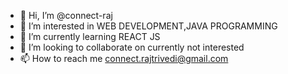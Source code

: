 - 👋 Hi, I’m @connect-raj
- 👀 I’m interested in WEB DEVELOPMENT<JAVASCRIPT>,JAVA PROGRAMMING
- 🌱 I’m currently learning REACT JS
- 💞️ I’m looking to collaborate on currently not interested
- 📫 How to reach me connect.rajtrivedi@gmail.com

<!---
connect-raj/connect-raj is a ✨ special ✨ repository because its `README.md` (this file) appears on your GitHub profile.
You can click the Preview link to take a look at your changes.
--->
